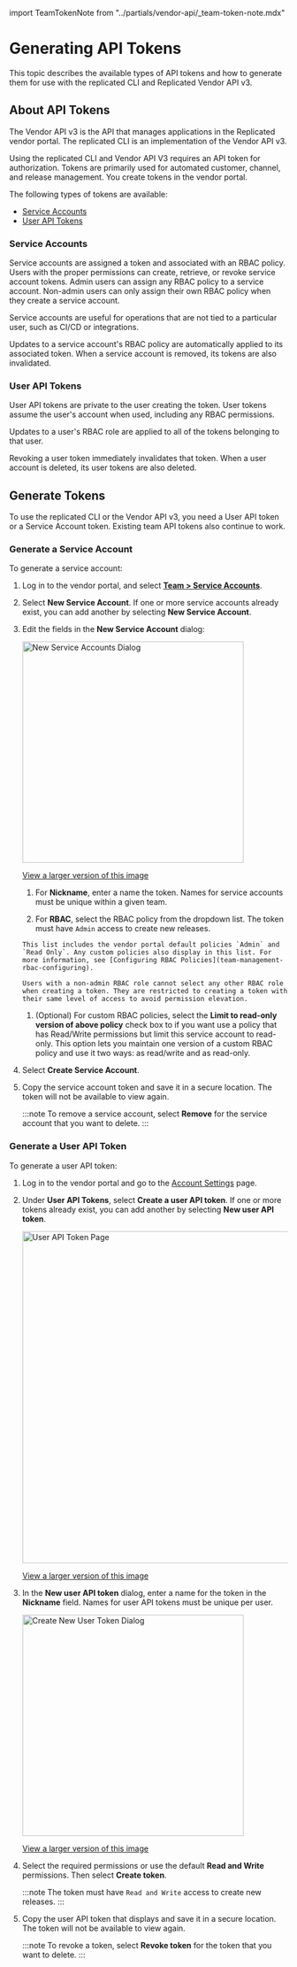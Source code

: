 import TeamTokenNote from "../partials/vendor-api/_team-token-note.mdx"

# Generating API Tokens

This topic describes the available types of API tokens and how to generate them for use with the replicated CLI and Replicated Vendor API v3.

## About API Tokens

The Vendor API v3 is the API that manages applications in the Replicated vendor portal. The replicated CLI is an implementation of the Vendor API v3.

Using the replicated CLI and Vendor API V3 requires an API token for authorization. Tokens are primarily used for automated customer, channel, and release management. You create tokens in the vendor portal.

The following types of tokens are available:

- [Service Accounts](#service-accounts)
- [User API Tokens](#user-api-tokens)

<TeamTokenNote/>

### Service Accounts

Service accounts are assigned a token and associated with an RBAC policy. Users with the proper permissions can create, retrieve, or revoke service account tokens. Admin users can assign any RBAC policy to a service account. Non-admin users can only assign their own RBAC policy when they create a service account.

Service accounts are useful for operations that are not tied to a particular user, such as CI/CD or integrations.

Updates to a service account's RBAC policy are automatically applied to its associated token. When a service account is removed, its tokens are also invalidated.

### User API Tokens

User API tokens are private to the user creating the token. User tokens assume the user's account when used, including any RBAC permissions.

Updates to a user's RBAC role are applied to all of the tokens belonging to that user.

Revoking a user token immediately invalidates that token. When a user account is deleted, its user tokens are also deleted.

## Generate Tokens

To use the replicated CLI or the Vendor API v3, you need a User API token or a Service Account token. Existing team API tokens also continue to work.

### Generate a Service Account

To generate a service account:

1. Log in to the vendor portal, and select [**Team > Service Accounts**](https://vendor.replicated.com/team/serviceaccounts).
1. Select **New Service Account**. If one or more service accounts already exist, you can add another by selecting **New Service Account**.

1. Edit the fields in the **New Service Account** dialog:

     <img alt="New Service Accounts Dialog" src="/images/service-accounts.png" width="400px"/>

     [View a larger version of this image](/images/service-accounts.png)

     1. For **Nickname**, enter a name the token. Names for service accounts must be unique within a given team.

     1. For **RBAC**, select the RBAC policy from the dropdown list. The token must have `Admin` access to create new releases.

       This list includes the vendor portal default policies `Admin` and `Read Only`. Any custom policies also display in this list. For more information, see [Configuring RBAC Policies](team-management-rbac-configuring).

       Users with a non-admin RBAC role cannot select any other RBAC role when creating a token. They are restricted to creating a token with their same level of access to avoid permission elevation.

     1. (Optional) For custom RBAC policies, select the **Limit to read-only version of above policy** check box to if you want use a policy that has Read/Write permissions but limit this service account to read-only. This option lets you maintain one version of a custom RBAC policy and use it two ways: as read/write and as read-only.

1. Select **Create Service Account**.

1. Copy the service account token and save it in a secure location. The token will not be available to view again.

   :::note
   To remove a service account, select **Remove** for the service account that you want to delete.
   :::

### Generate a User API Token

To generate a user API token:

1. Log in to the vendor portal and go to the [Account Settings](https://vendor.replicated.com/account-settings) page.
1. Under **User API Tokens**, select **Create a user API token**. If one or more tokens already exist, you can add another by selecting **New user API token**.

   <img alt="User API Token Page" src="/images/user-token-list.png" width="600px"/>

   [View a larger version of this image](/images/user-token-list.png)

1. In the **New user API token** dialog, enter a name for the token in the **Nickname** field. Names for user API tokens must be unique per user. 

   <img alt="Create New User Token Dialog" src="/images/user-token-create.png" width="400px"/>

   [View a larger version of this image](/images/user-token-create.png)

1. Select the required permissions or use the default **Read and Write** permissions. Then select **Create token**.

   :::note
   The token must have `Read and Write` access to create new releases.
   :::

1. Copy the user API token that displays and save it in a secure location. The token will not be available to view again.

   :::note
   To revoke a token, select **Revoke token** for the token that you want to delete.
   :::
